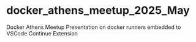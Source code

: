 # docker_athens_meetup_2025_May
Docker Athens Meetup Presentation on docker runners embedded to VSCode Continue Extension
